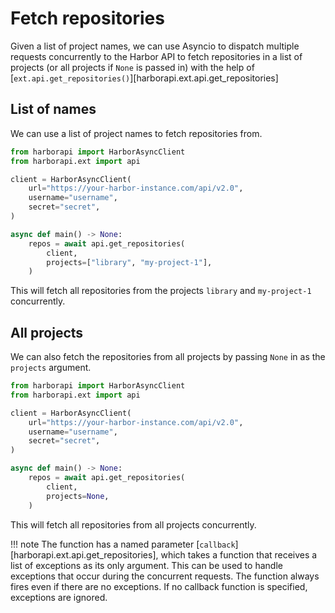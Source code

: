 # Fetch repositories

Given a list of project names, we can use Asyncio to dispatch multiple requests concurrently to the Harbor API to fetch repositories in a list of projects (or all projects if `None` is passed in) with the help of [`ext.api.get_repositories()`][harborapi.ext.api.get_repositories]

## List of names

We can use a list of project names to fetch repositories from.


```py hl_lines="13"
from harborapi import HarborAsyncClient
from harborapi.ext import api

client = HarborAsyncClient(
    url="https://your-harbor-instance.com/api/v2.0",
    username="username",
    secret="secret",
)

async def main() -> None:
    repos = await api.get_repositories(
        client,
        projects=["library", "my-project-1"],
    )
```

This will fetch all repositories from the projects `library` and `my-project-1` concurrently.


## All projects

We can also fetch the repositories from all projects by passing `None` in as the `projects` argument.

```py hl_lines="13"
from harborapi import HarborAsyncClient
from harborapi.ext import api

client = HarborAsyncClient(
    url="https://your-harbor-instance.com/api/v2.0",
    username="username",
    secret="secret",
)

async def main() -> None:
    repos = await api.get_repositories(
        client,
        projects=None,
    )
```

This will fetch all repositories from all projects concurrently.

!!! note
    The function has a named parameter [`callback`][harborapi.ext.api.get_repositories], which takes a function that receives a list of exceptions as its only argument. This can be used to handle exceptions that occur during the concurrent requests. The function always fires even if there are no exceptions. If no callback function is specified, exceptions are ignored.
